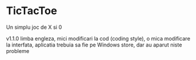 TicTacToe
=========

Un simplu joc de X si 0 


v1.1.0 
    limba engleza,
    mici modificari la cod (coding style),
    o mica modificare la interfata,
    aplicatia trebuia sa fie pe Windows store, dar au aparut niste probleme
    
    
    
